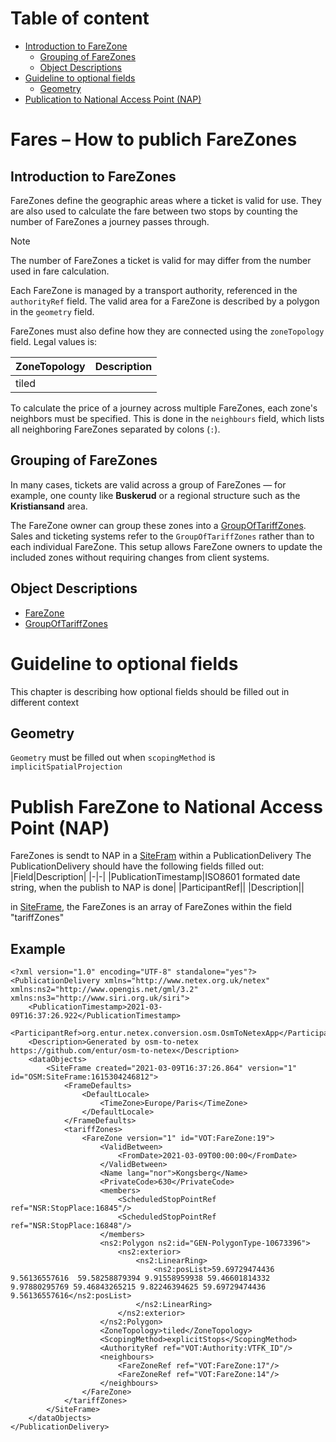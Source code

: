 # Table of content
- [Introduction to FareZone](#introduction-to-farezones)
  - [Grouping of FareZones](#grouping-of-farezones)
  - [Object Descriptions](#object-descriptions)
- [Guideline to optional fields](#guideline-to-optional-fields)
  - [Geometry](#geometry)
- [Publication to National Access Point (NAP)](#publish-farezone-to-national-access-point-nap)

# Fares – How to publich FareZones

## Introduction to FareZones

FareZones define the geographic areas where a ticket is valid for use. They are also used to calculate the fare between two stops by counting the number of FareZones a journey passes through.  
>[!NOTE] 
>The number of FareZones a ticket is valid for may differ from the number used in fare calculation.

Each FareZone is managed by a transport authority, referenced in the `authorityRef` field. The valid area for a FareZone is described by a polygon in the `geometry` field.

FareZones must also define how they are connected using the `zoneTopology` field. Legal values is:

| ZoneTopology | Description |
|--------------|-------------|
| tiled        |             |

To calculate the price of a journey across multiple FareZones, each zone's neighbors must be specified. This is done in the `neighbours` field, which lists all neighboring FareZones separated by colons (`:`).

## Grouping of FareZones

In many cases, tickets are valid across a group of FareZones — for example, one county like **Buskerud** or a regional structure such as the **Kristiansand** area.

The FareZone owner can group these zones into a [GroupOfTariffZones](/10-Objects/GroupOfTariffZones.markdown). Sales and ticketing systems refer to the `GroupOfTariffZones` rather than to each individual FareZone. This setup allows FareZone owners to update the included zones without requiring changes from client systems.

## Object Descriptions

- [FareZone](/10-Objects/FareZone.markdown)
- [GroupOfTariffZones](/10-Objects/GroupOfTariffZones.markdown)

# Guideline to optional fields
This chapter is describing how optional fields should be filled out in different context
## Geometry
`Geometry` must be filled out when `scopingMethod` is `implicitSpatialProjection`


# Publish FareZone to National Access Point (NAP)
FareZones is sendt to NAP in a [SiteFram](/01-Frames/03-SiteFrame.markdown) within a PublicationDelivery
The PublicationDelivery should have the following fields filled out:
|Field|Description|
|-|-|
|PublicationTimestamp|ISO8601 formated date string, when the publish to NAP is done|
|ParticipantRef||
|Description||

in [SiteFrame](/01-Frames/03-SiteFrame.markdown), the FareZones is an array of FareZones within the field "tariffZones"

## Example
    <?xml version="1.0" encoding="UTF-8" standalone="yes"?>
    <PublicationDelivery xmlns="http://www.netex.org.uk/netex" xmlns:ns2="http://www.opengis.net/gml/3.2" xmlns:ns3="http://www.siri.org.uk/siri">
        <PublicationTimestamp>2021-03-09T16:37:26.922</PublicationTimestamp>
        <ParticipantRef>org.entur.netex.conversion.osm.OsmToNetexApp</ParticipantRef>
        <Description>Generated by osm-to-netex https://github.com/entur/osm-to-netex</Description>
        <dataObjects>
            <SiteFrame created="2021-03-09T16:37:26.864" version="1" id="OSM:SiteFrame:1615304246812">
                <FrameDefaults>
                    <DefaultLocale>
                        <TimeZone>Europe/Paris</TimeZone>
                    </DefaultLocale>
                </FrameDefaults>
                <tariffZones>
                    <FareZone version="1" id="VOT:FareZone:19">
                        <ValidBetween>
                            <FromDate>2021-03-09T00:00:00</FromDate>
                        </ValidBetween>
                        <Name lang="nor">Kongsberg</Name>
                        <PrivateCode>630</PrivateCode>
                        <members>
                            <ScheduledStopPointRef ref="NSR:StopPlace:16845"/>
                            <ScheduledStopPointRef ref="NSR:StopPlace:16848"/>
                        </members>
                        <ns2:Polygon ns2:id="GEN-PolygonType-10673396">
                            <ns2:exterior>
                                <ns2:LinearRing>
                                    <ns2:posList>59.69729474436 9.56136557616  59.58258879394 9.91558959938 59.46601814332 9.97880295769 59.46843265215 9.82246394625 59.69729474436 9.56136557616</ns2:posList>
                                </ns2:LinearRing>
                            </ns2:exterior>
                        </ns2:Polygon>
                        <ZoneTopology>tiled</ZoneTopology>
                        <ScopingMethod>explicitStops</ScopingMethod>
                        <AuthorityRef ref="VOT:Authority:VTFK_ID"/>
                        <neighbours>
                            <FareZoneRef ref="VOT:FareZone:17"/>
                            <FareZoneRef ref="VOT:FareZone:14"/>
                        </neighbours>
                    </FareZone>
                </tariffZones>
            </SiteFrame>
        </dataObjects>
    </PublicationDelivery>


